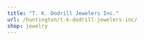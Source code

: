 ```yaml
---
title: "T. K. Dodrill Jewelers Inc."
url: /huntington/t-k-dodrill-jewelers-inc/
shop: jewelry
---
```

